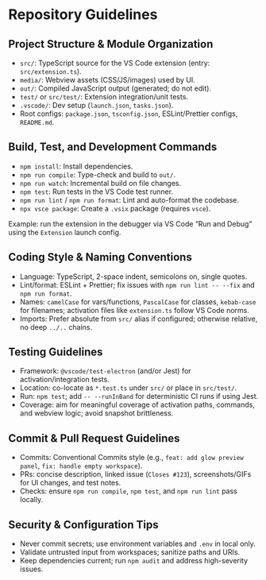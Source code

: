 # Repository Guidelines

## Project Structure & Module Organization
- `src/`: TypeScript source for the VS Code extension (entry: `src/extension.ts`).
- `media/`: Webview assets (CSS/JS/images) used by UI.
- `out/`: Compiled JavaScript output (generated; do not edit).
- `test/` or `src/test/`: Extension integration/unit tests.
- `.vscode/`: Dev setup (`launch.json`, `tasks.json`).
- Root configs: `package.json`, `tsconfig.json`, ESLint/Prettier configs, `README.md`.

## Build, Test, and Development Commands
- `npm install`: Install dependencies.
- `npm run compile`: Type-check and build to `out/`.
- `npm run watch`: Incremental build on file changes.
- `npm test`: Run tests in the VS Code test runner.
- `npm run lint` / `npm run format`: Lint and auto-format the codebase.
- `npx vsce package`: Create a `.vsix` package (requires `vsce`).

Example: run the extension in the debugger via VS Code “Run and Debug” using the `Extension` launch config.

## Coding Style & Naming Conventions
- Language: TypeScript, 2-space indent, semicolons on, single quotes.
- Lint/format: ESLint + Prettier; fix issues with `npm run lint -- --fix` and `npm run format`.
- Names: `camelCase` for vars/functions, `PascalCase` for classes, `kebab-case` for filenames; activation files like `extension.ts` follow VS Code norms.
- Imports: Prefer absolute from `src/` alias if configured; otherwise relative, no deep `../..` chains.

## Testing Guidelines
- Framework: `@vscode/test-electron` (and/or Jest) for activation/integration tests.
- Location: co-locate as `*.test.ts` under `src/` or place in `src/test/`.
- Run: `npm test`; add `-- --runInBand` for deterministic CI runs if using Jest.
- Coverage: aim for meaningful coverage of activation paths, commands, and webview logic; avoid snapshot brittleness.

## Commit & Pull Request Guidelines
- Commits: Conventional Commits style (e.g., `feat: add glow preview panel`, `fix: handle empty workspace`).
- PRs: concise description, linked issue (`Closes #123`), screenshots/GIFs for UI changes, and test notes.
- Checks: ensure `npm run compile`, `npm test`, and `npm run lint` pass locally.

## Security & Configuration Tips
- Never commit secrets; use environment variables and `.env` in local only.
- Validate untrusted input from workspaces; sanitize paths and URIs.
- Keep dependencies current; run `npm audit` and address high-severity issues.
